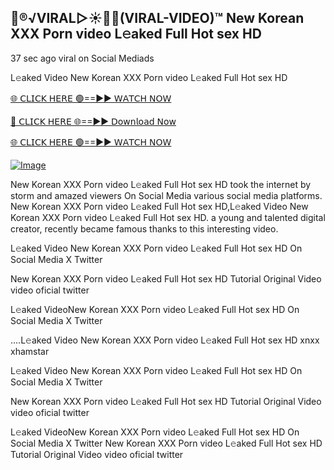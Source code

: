 ## 👙®️√VIRAL▷☀️👄💥(VIRAL-VIDEO)™ New Korean XXX Porn video L𝚎aked Full Hot sex HD



37 sec ago viral on Social Mediads

L𝚎aked Video New Korean XXX Porn video L𝚎aked Full Hot sex HD

[🌐 𝖢𝖫𝖨𝖢𝖪 𝖧𝖤𝖱𝖤 🟢==►► 𝖶𝖠𝖳𝖢𝖧 𝖭𝖮𝖶](https://3-tanei-pinik.blogspot.com/2025/02/viral-video.html)

[🔴 𝖢𝖫𝖨𝖢𝖪 𝖧𝖤𝖱𝖤 🌐==►► 𝖣𝗈𝗐𝗇𝗅𝗈𝖺𝖽 𝖭𝗈𝗐](https://3-tanei-pinik.blogspot.com/2025/02/viral-video.html)

[🌐 𝖢𝖫𝖨𝖢𝖪 𝖧𝖤𝖱𝖤 🟢==►► 𝖶𝖠𝖳𝖢𝖧 𝖭𝖮𝖶](https://3-tanei-pinik.blogspot.com/2025/02/viral-video.html)

[![Image](https://github.com/user-attachments/assets/ff3b7bd4-415c-4ca3-a6c8-b1f096193c29)](https://3-tanei-pinik.blogspot.com/2025/02/viral-video.html)

New Korean XXX Porn video L𝚎aked Full Hot sex HD took the internet by storm and amazed viewers On Social Media various social media platforms. New Korean XXX Porn video L𝚎aked Full Hot sex HD,L𝚎aked Video New Korean XXX Porn video L𝚎aked Full Hot sex HD. a young and talented digital creator, recently became famous thanks to this interesting video.

L𝚎aked Video New Korean XXX Porn video L𝚎aked Full Hot sex HD On Social Media X Twitter

New Korean XXX Porn video L𝚎aked Full Hot sex HD Tutorial Original Video video oficial twitter

L𝚎aked VideoNew Korean XXX Porn video L𝚎aked Full Hot sex HD On Social Media X Twitter

....L𝚎aked Video New Korean XXX Porn video L𝚎aked Full Hot sex HD xnxx xhamstar

L𝚎aked Video New Korean XXX Porn video L𝚎aked Full Hot sex HD On Social Media X Twitter

New Korean XXX Porn video L𝚎aked Full Hot sex HD Tutorial Original Video video oficial twitter

L𝚎aked VideoNew Korean XXX Porn video L𝚎aked Full Hot sex HD On Social Media X Twitter
New Korean XXX Porn video L𝚎aked Full Hot sex HD Tutorial Original Video video oficial twitter
